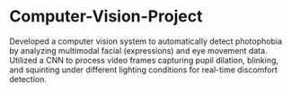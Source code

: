 # Computer-Vision-Project
Developed a computer vision system to automatically detect photophobia by analyzing multimodal facial (expressions) and eye movement data. Utilized a CNN to process video frames capturing pupil dilation, blinking, and squinting under different lighting conditions for real-time discomfort detection.
